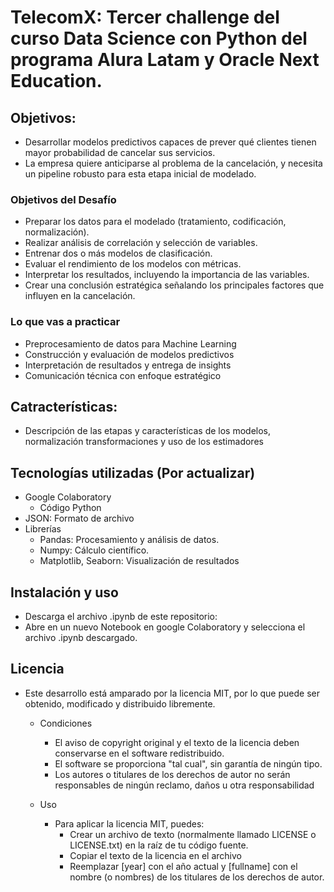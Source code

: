 # TelecomX: Tercer challenge del curso Data Science con Python del programa Alura Latam y Oracle Next Education.  

## Objetivos:
* Desarrollar modelos predictivos capaces de prever qué clientes tienen mayor probabilidad de cancelar sus servicios.
* La empresa quiere anticiparse al problema de la cancelación, y necesita un pipeline robusto para esta etapa inicial de modelado.
### Objetivos del Desafío
  * Preparar los datos para el modelado (tratamiento, codificación, normalización).
  * Realizar análisis de correlación y selección de variables.
  * Entrenar dos o más modelos de clasificación.
  * Evaluar el rendimiento de los modelos con métricas.
  * Interpretar los resultados, incluyendo la importancia de las variables.
  * Crear una conclusión estratégica señalando los principales factores que influyen en la cancelación.

### Lo que vas a practicar
  * Preprocesamiento de datos para Machine Learning
  * Construcción y evaluación de modelos predictivos
  * Interpretación de resultados y entrega de insights
  * Comunicación técnica con enfoque estratégico

## Catracterísticas:
* Descripción de las etapas y características de los modelos, normalización transformaciones y uso de los estimadores

## Tecnologías utilizadas (Por actualizar)
  * Google Colaboratory
    * Código Python 
  * JSON: Formato de archivo
  * Librerías
    * Pandas: Procesamiento y análisis de datos.
    * Numpy: Cálculo científico.
    * Matplotlib, Seaborn: Visualización de resultados
    
## Instalación y uso
   * Descarga el archivo .ipynb de este repositorio:
   * Abre en un nuevo Notebook en google Colaboratory y selecciona el archivo .ipynb descargado.

## Licencia
   * Este desarrollo está amparado por la licencia MIT, por lo que puede ser obtenido, modificado y distribuido libremente.

     * Condiciones
       * El aviso de copyright original y el texto de la licencia deben conservarse en el software redistribuido. 
       * El software se proporciona "tal cual", sin garantía de ningún tipo. 
       * Los autores o titulares de los derechos de autor no serán responsables de ningún reclamo, daños u otra responsabilidad 

     * Uso 
       * Para aplicar la licencia MIT, puedes: 
         * Crear un archivo de texto (normalmente llamado LICENSE o LICENSE.txt) en la raíz de tu código fuente.
         * Copiar el texto de la licencia en el archivo
         * Reemplazar [year] con el año actual y [fullname] con el nombre (o nombres) de los titulares de los derechos de autor.
